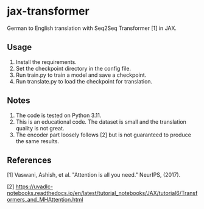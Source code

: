 # jax-transformer
German to English translation with Seq2Seq Transformer [1] in JAX.

## Usage

1. Install the requirements.
2. Set the checkpoint directory in the config file.
3. Run train.py to train a model and save a checkpoint.
4. Run translate.py to load the checkpoint for translation.

## Notes

1. The code is tested on Python 3.11.
2. This is an educational code. The dataset is small and the translation quality is not great.
3. The encoder part loosely follows [2] but is not guaranteed to produce the same results.

## References

[1] Vaswani, Ashish, et al. "Attention is all you need." NeurIPS, (2017).

[2] https://uvadlc-notebooks.readthedocs.io/en/latest/tutorial_notebooks/JAX/tutorial6/Transformers_and_MHAttention.html
